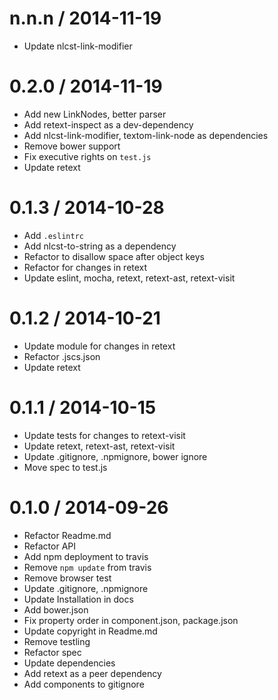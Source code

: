 
n.n.n / 2014-11-19
==================

 * Update nlcst-link-modifier

0.2.0 / 2014-11-19
==================

 * Add new LinkNodes, better parser
 * Add retext-inspect as a dev-dependency
 * Add nlcst-link-modifier, textom-link-node as dependencies
 * Remove bower support
 * Fix executive rights on `test.js`
 * Update retext

0.1.3 / 2014-10-28
==================

 * Add `.eslintrc`
 * Add nlcst-to-string as a dependency
 * Refactor to disallow space after object keys
 * Refactor for changes in retext
 * Update eslint, mocha, retext, retext-ast, retext-visit

0.1.2 / 2014-10-21
==================

 * Update module for changes in retext
 * Refactor .jscs.json
 * Update retext

0.1.1 / 2014-10-15
==================

 * Update tests for changes to retext-visit
 * Update retext, retext-ast, retext-visit
 * Update .gitignore, .npmignore, bower ignore
 * Move spec to test.js

0.1.0 / 2014-09-26
==================

 * Refactor Readme.md
 * Refactor API
 * Add npm deployment to travis
 * Remove `npm update` from travis
 * Remove browser test
 * Update .gitignore, .npmignore
 * Update Installation in docs
 * Add bower.json
 * Fix property order in component.json, package.json
 * Update copyright in Readme.md
 * Remove testling
 * Refactor spec
 * Update dependencies
 * Add retext as a peer dependency
 * Add components to gitignore
